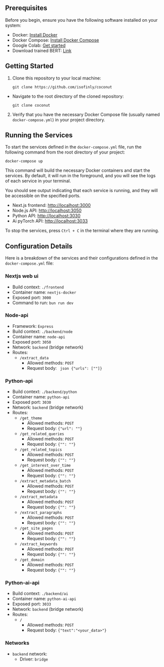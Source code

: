 
## Prerequisites

Before you begin, ensure you have the following software installed on your system:

-   Docker: [Install Docker](https://docs.docker.com/get-docker/)
-   Docker Compose: [Install Docker Compose](https://docs.docker.com/compose/install/)
-   Google Colab: [Get started](https://colab.research.google.com/)
-   Download trained BERT: [Link](https://drive.google.com/drive/folders/1zlUUJyxtWpgpTB9pEeEXJRmUS2zYC8iI?usp=sharing)

## Getting Started

1.  Clone this repository to your local machine:
    
    
    

	```shell  
	git clone https://github.com/isofinly/coconut
	```

    
-   Navigate to the root directory of the cloned repository:
	```shell  
	git clone coconut
	```
   
2.  Verify that you have the necessary Docker Compose file (usually named `docker-compose.yml`) in your project directory.
    

## Running the Services

To start the services defined in the `docker-compose.yml` file, run the following command from the root directory of your project:

```shell  
docker-compose up
```

This command will build the necessary Docker containers and start the services. By default, it will run in the foreground, and you will see the logs of each service in your terminal.

You should see output indicating that each service is running, and they will be accessible on the specified ports.

-   Next.js frontend: [http://localhost:3000](http://localhost:3000)
-   Node.js API: [http://localhost:3050](http://localhost:3050)
-   Python API: [http://localhost:3030](http://localhost:3030)
- Ai pyTorch API: [http://localhost:3033](http://localhost:3033)

To stop the services, press `Ctrl + C` in the terminal where they are running.

## Configuration Details

Here is a breakdown of the services and their configurations defined in the `docker-compose.yml` file:

### Nextjs web ui

-   Build context: `./frontend`
-   Container name: `nextjs-docker`
-   Exposed port: `3000`
-   Command to run: `bun run dev`

### Node-api
-	 Framework: `Express`
-   Build context: `./backend/node`
-   Container name: `node-api`
-   Exposed port: `3050`
-   Network: `backend` (bridge network)
-   Routes: 
	- `/extract_data`
	  - Allowed methods: `POST`
	  - Request body: ` json {"urls": [""]}`

### Python-api

-   Build context: `./backend/python`
-   Container name: `python-api`
-   Exposed port: `3030`
-   Network: `backend` (bridge network)
-   Routes: 
	- `/get_theme`
		- Allowed methods: `POST`
		-  Request body: ` {"url": ""} `
	- `/get_related_queries`
		- Allowed methods: `POST`
		- Request body: ` {"": ""} `
	- `/get_related_topics`
		- Allowed methods: `POST`
		- Request body: ` {"": ""} `
	- `/get_interest_over_time`
		- Allowed methods: `POST`
		- Request body: ` {"": ""} `
	- `/extract_metadata_batch`
		- Allowed methods: `POST`
		- Request body: ` {"": ""} `
	- `/extract_metadata`
		- Allowed methods: `POST`
		- Request body: ` {"": ""} `
	- `/extract_paragraphs`
		- Allowed methods: `POST`
		- Request body: ` {"": ""} `
	- `/get_site_pages`
		- Allowed methods: `POST`
		- Request body: ` {"": ""} `
	- `/extract_keywords`
		- Allowed methods: `POST`
		- Request body: ` {"": ""} `
	- `/get_domain`
		- Allowed methods: `POST`
		- Request body: ` {"": ""} `
### Python-ai-api
-   Build context: `./backend/ai`
-   Container name: `python-ai-api`
-   Exposed port: `3033`
-   Network: `backend` (bridge network)
-   Routes: 
	- `/`
		- Allowed methods: `POST`
		- Request body: `{"text":"<your_data>"}`
### Networks

-   `backend` network:
    -   Driver: `bridge`
